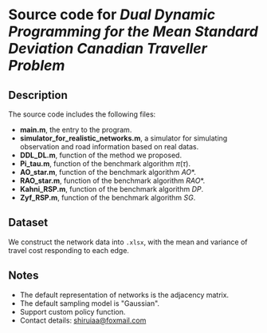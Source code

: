 # Source code for *Dual Dynamic Programming for the Mean Standard Deviation Canadian Traveller Problem*
## Description
The source code includes the following files:
* **main.m**, the entry to the program.
* **simulator_for_realistic_networks.m**, a simulator for simulating observation and road information based on real datas.
* **DDL_DL.m**, function of the method we proposed.
* **Pi_tau.m**, function of the benchmark algorithm $\pi(\tau)$. 
* **AO_star.m**, function of the benchmark algorithm $AO*$. 
* **RAO_star.m**, function of the benchmark algorithm $RAO*$. 
* **Kahni_RSP.m**, function of the benchmark algorithm $DP$. 
* **Zyf_RSP.m**, function of the benchmark algorithm $SG$.
  
## Dataset
We construct the network data into `.xlsx`, with the mean and variance of travel cost responding to each edge.

## Notes
- The default representation of networks is the adjacency matrix.
- The default sampling model is "Gaussian".
- Support custom policy function.
- Contact details: shiruiaa@foxmail.com

